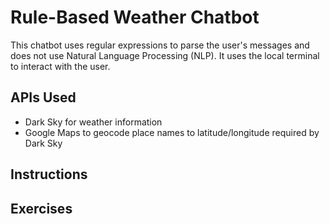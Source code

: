 # Rule-Based Weather Chatbot
This chatbot uses regular expressions to parse the user's messages and does not use Natural Language Processing (NLP). It uses the local terminal to interact with the user.

## APIs Used
* Dark Sky for weather information
* Google Maps to geocode place names to latitude/longitude required by Dark Sky

## Instructions

## Exercises
